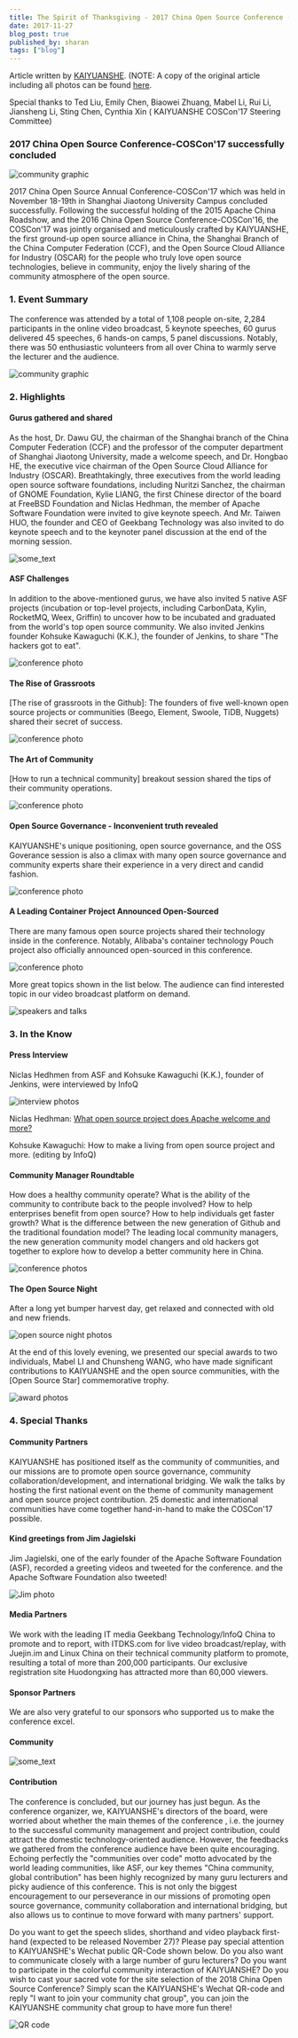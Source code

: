 ```yaml
---
title: The Spirit of Thanksgiving - 2017 China Open Source Conference (COSCon'17)
date: 2017-11-27
blog_post: true
published_by: sharan
tags: ["blog"]
---
```


Article written by [KAIYUANSHE](http://www.kaiyuanshe.cn). (NOTE: A copy of the original article including all photos
can be found [here](https://shimo.im/docs/RxOQEpcG1aMKaZkR).

Special thanks to Ted Liu, Emily Chen, Biaowei Zhuang, Mabel Li, Rui Li, Jiansheng Li, Sting Chen, Cynthia Xin (
KAIYUANSHE COSCon'17 Steering Committee)

### 2017 China Open Source Conference-COSCon'17 successfully concluded

<img src="https://s.apache.org/I8AV" alt="community graphic">

2017 China Open Source Annual Conference-COSCon'17 which was held in November 18-19th in Shanghai Jiaotong University
Campus concluded successfully. Following the successful holding of the 2015 Apache China Roadshow, and the 2016 China
Open Source Conference-COSCon'16, the COSCon'17 was jointly organised and meticulously crafted by KAIYUANSHE, the first
ground-up open source alliance in China, the Shanghai Branch of the China Computer Federation (CCF), and the Open Source
Cloud Alliance for Industry (OSCAR) for the people who truly love open source technologies, believe in community, enjoy
the lively sharing of the community atmosphere of the open source.

### 1. Event Summary

The conference was attended by a total of 1,108 people on-site, 2,284 participants in the online video broadcast, 5
keynote speeches, 60 gurus delivered 45 speeches, 6 hands-on camps, 5 panel discussions. Notably, there was 50
enthusiastic volunteers from all over China to warmly serve the lecturer and the audience.

<img src="https://s.apache.org/mnCE" alt="community graphic">

### 2. Highlights

#### Gurus gathered and shared

As the host, Dr. Dawu GU, the chairman of the Shanghai branch of the China Computer Federation (CCF) and the professor
of the computer department of Shanghai Jiaotong University, made a welcome speech, and Dr. Hongbao HE, the executive
vice chairman of the Open Source Cloud Alliance for Industry (OSCAR). Breathtakingly, three executives from the world
leading open source software foundations, including Nuritzi Sanchez, the chairman of GNOME Foundation, Kylie LIANG, the
first Chinese director of the board at FreeBSD Foundation and Niclas Hedhman, the member of Apache Software Foundation
were invited to give keynote speech. And Mr. Taiwen HUO, the founder and CEO of Geekbang Technology was also invited to
do keynote speech and to the keynoter panel discussion at the end of the morning session.

<img src="https://s.apache.org/Xz35" alt="some_text">

#### ASF Challenges

In addition to the above-mentioned gurus, we have also invited 5 native ASF projects (incubation or top-level projects,
including CarbonData, Kylin, RocketMQ, Weex, Griffin) to uncover how to be incubated and graduated from the world's top
open source community. We also invited Jenkins founder Kohsuke Kawaguchi (K.K.), the founder of Jenkins, to share "The
hackers got to eat".

<img src="https://s.apache.org/V2f5" alt="conference photo">

#### The Rise of Grassroots

[The rise of grassroots in the Github]: The founders of five well-known open source projects or communities (Beego,
Element, Swoole, TiDB, Nuggets) shared their secret of success.

<img src="https://s.apache.org/OOtW" alt="conference photo">

#### The Art of Community

[How to run a technical community] breakout session shared the tips of their community operations.

<img src="https://s.apache.org/EYnY" alt="conference photo">

#### Open Source Governance - Inconvenient truth revealed

KAIYUANSHE's unique positioning, open source governance, and the OSS Goverance session is also a climax with many open
source governance and community experts share their experience in a very direct and candid fashion.

<img src="https://s.apache.org/XJ2V" alt="conference photo">

#### A Leading Container Project Announced Open-Sourced

There are many famous open source projects shared their technology inside in the conference. Notably, Alibaba's
container technology Pouch project also officially announced open-sourced in this conference.

<img src="https://s.apache.org/NxJv" alt="conference photo">

More great topics shown in the list below. The audience can find interested topic in our video broadcast platform on demand.

<img src="https://s.apache.org/GALp" alt="speakers and talks">

### 3. In the Know

#### Press Interview

Niclas Hedhmen from ASF and Kohsuke Kawaguchi (K.K.), founder of Jenkins, were interviewed by InfoQ

<img src="https://s.apache.org/wVjz" alt="interview photos">

Niclas Hedhman: [What open source project does Apache welcome and more?](https://s.apache.org/AHde)

Kohsuke Kawaguchi: How to make a living from open source project and more. (editing by InfoQ)

#### Community Manager Roundtable

How does a healthy community operate? What is the ability of the community to contribute back to the people involved?
How to help enterprises benefit from open source? How to help individuals get faster growth? What is the difference
between the new generation of Github and the traditional foundation model? The leading local community managers, the new
generation community model changers and old hackers got together to explore how to develop a better community here in
China.

<img src="https://s.apache.org/MlpO" alt="conference photos">

#### The Open Source Night

After a long yet bumper harvest day, get relaxed and connected with old and new friends.

<img src="https://s.apache.org/XRTT" alt="open source night photos">

At the end of this lovely evening, we presented our special awards to two individuals, Mabel LI and Chunsheng WANG, who
have made significant contributions to KAIYUANSHE and the open source communities, with the [Open Source Star]
commemorative trophy.

<img src="https://s.apache.org/Oez9" alt="award photos">

### 4. Special Thanks

#### Community Partners

KAIYUANSHE has positioned itself as the community of communities, and our missions are to promote open source
governance, community collaboration/development, and international bridging. We walk the talks by hosting the first
national event on the theme of community management and open source project contribution. 25 domestic and international
communities have come together hand-in-hand to make the COSCon'17 possible.

#### Kind greetings from Jim Jagielski

Jim Jagielski, one of the early founder of the Apache Software Foundation (ASF), recorded a greeting videos and tweeted
for the conference. and the Apache Software Foundation also tweeted!

<img src="https://s.apache.org/dpxF" alt="Jim photo">

#### Media Partners

We work with the leading IT media Geekbang Technology/InfoQ China to promote and to report, with ITDKS.com for live
video broadcast/replay, with Juejin.im and Linux China on their technical community platform to promote, resulting a
total of more than 200,000 participants. Our exclusive registration site Huodongxing has attracted more than 60,000
viewers.

#### Sponsor Partners

We are also very grateful to our sponsors who supported us to make the conference excel.

#### Community

<img src="https://s.apache.org/NJW8" alt="some_text">

#### Contribution

The conference is concluded, but our journey has just begun. As the conference organizer, we, KAIYUANSHE's directors of
the board, were worried about whether the main themes of the conference , i.e. the journey to the successful community
management and project contribution, could attract the domestic technology-oriented audience. However, the feedbacks we
gathered from the conference audience have been quite encouraging. Echoing perfectly the "communities over code" motto
advocated by the world leading communities, like ASF, our key themes "China community, global contribution" has been
highly recognized by many guru lecturers and picky audience of this conference. This is not only the biggest
encouragement to our perseverance in our missions of promoting open source governance, community collaboration and
international bridging, but also allows us to continue to move forward with many partners' support.

Do you want to get the speech slides, shorthand and video playback first-hand (expected to be released November 27)?
Please pay special attention to KAIYUANSHE's Wechat public QR-Code shown below. Do you also want to communicate closely
with a large number of guru lecturers? Do you want to participate in the colorful community interaction of KAIYUANSHE?
Do you wish to cast your sacred vote for the site selection of the 2018 China Open Source Conference? Simply scan the
KAIYUANSHE's Wechat QR-code and reply "I want to join your community chat group", you can join the KAIYUANSHE community
chat group to have more fun there!

<img src="https://s.apache.org/J9Jt" alt="QR code">
